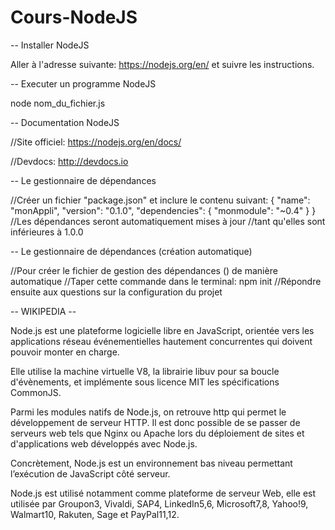 # Cours-NodeJS

-- Installer NodeJS

Aller à l'adresse suivante: 
https://nodejs.org/en/
et suivre les instructions.


-- Executer un programme NodeJS

node nom_du_fichier.js


-- Documentation NodeJS

//Site officiel:
https://nodejs.org/en/docs/

//Devdocs:
http://devdocs.io


-- Le gestionnaire de dépendances

//Créer un fichier "package.json" et inclure le contenu suivant:
{
    "name": "monAppli",
    "version": "0.1.0",
    "dependencies": {
        "monmodule": "~0.4"
    }
}
//Les dépendances seront automatiquement mises à jour 
//tant qu'elles sont inférieures à 1.0.0


-- Le gestionnaire de dépendances (création automatique)

//Pour créer le fichier de gestion des dépendances () de manière automatique
//Taper cette commande dans le terminal:
npm init
//Répondre ensuite aux questions sur la configuration du projet





-- WIKIPEDIA --

Node.js est une plateforme logicielle libre en JavaScript, orientée vers les applications réseau événementielles hautement concurrentes qui doivent pouvoir monter en charge.

Elle utilise la machine virtuelle V8, la librairie libuv pour sa boucle d'évènements, et implémente sous licence MIT les spécifications CommonJS.

Parmi les modules natifs de Node.js, on retrouve http qui permet le développement de serveur HTTP. Il est donc possible de se passer de serveurs web tels que Nginx 
ou Apache lors du déploiement de sites et d'applications web développés avec Node.js.

Concrètement, Node.js est un environnement bas niveau permettant l’exécution de JavaScript côté serveur.

Node.js est utilisé notamment comme plateforme de serveur Web, elle est utilisée par Groupon3, Vivaldi, SAP4, LinkedIn5,6, Microsoft7,8, Yahoo!9, Walmart10, Rakuten, Sage et PayPal11,12. 
